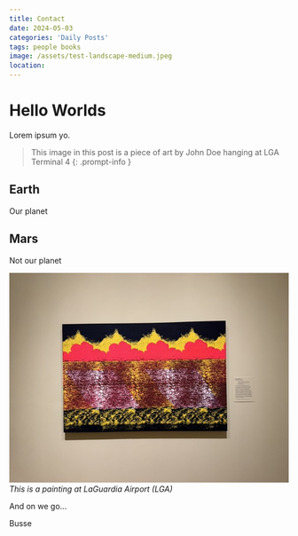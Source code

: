 ```yaml
---
title: Contact
date: 2024-05-03
categories: 'Daily Posts'
tags: people books
image: /assets/test-landscape-medium.jpeg
location:
---
```


# Hello Worlds
Lorem ipsum yo.

> This image in this post is a piece of art by John Doe hanging at LGA Terminal 4
{: .prompt-info }

## Earth
Our planet

## Mars
Not our planet

![test image](/assets/test-landscape-medium.jpeg)
_This is a painting at LaGuardia Airport (LGA)_

And on we go...

Busse